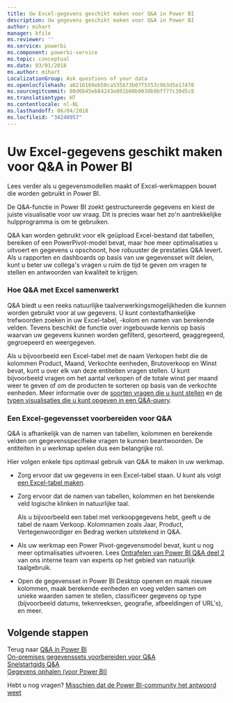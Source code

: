 ```yaml
---
title: Uw Excel-gegevens geschikt maken voor Q&A in Power BI
description: Uw gegevens geschikt maken voor Q&A in Power BI
author: mihart
manager: kfile
ms.reviewer: ''
ms.service: powerbi
ms.component: powerbi-service
ms.topic: conceptual
ms.date: 03/01/2018
ms.author: mihart
LocalizationGroup: Ask questions of your data
ms.openlocfilehash: a6216169eb50ca535b73b07f5553c9b3d5e17470
ms.sourcegitcommit: 80d6b45eb84243e801b60b9038b9bff77c30d5c8
ms.translationtype: HT
ms.contentlocale: nl-NL
ms.lasthandoff: 06/04/2018
ms.locfileid: "34240957"
---
```

# <a name="how-to-make-your-excel-data-work-well-with-qa-in-power-bi"></a>Uw Excel-gegevens geschikt maken voor Q&A in Power BI
Lees verder als u gegevensmodellen maakt of Excel-werkmappen bouwt die worden gebruikt in Power BI.

De Q&A-functie in Power BI zoekt gestructureerde gegevens en kiest de juiste visualisatie voor uw vraag. Dit is precies waar het zo'n aantrekkelijke hulpprogramma is om te gebruiken.   

Q&A kan worden gebruikt voor elk geüpload Excel-bestand dat tabellen, bereiken of een PowerPivot-model bevat, maar hoe meer optimalisaties u uitvoert en gegevens u opschoont, hoe robuuster de prestaties Q&A levert.  Als u rapporten en dashboards op basis van uw gegevensset wilt delen, kunt u beter uw collega's vragen u ruim de tijd te geven om vragen te stellen en antwoorden van kwaliteit te krijgen.

### <a name="how-qa-works-with-excel"></a>Hoe Q&A met Excel samenwerkt
Q&A biedt u een reeks natuurlijke taalverwerkingsmogelijkheden die kunnen worden gebruikt voor al uw gegevens. U kunt contextafhankelijke trefwoorden zoeken in uw Excel-tabel, -kolom en namen van berekende velden. Tevens beschikt de functie over ingebouwde kennis op basis waarvan uw gegevens kunnen worden gefilterd, gesorteerd, geaggregeerd, gegroepeerd en weergegeven. 

Als u bijvoorbeeld een Excel-tabel met de naam Verkopen hebt die de kolommen Product, Maand, Verkochte eenheden, Brutoverkoop en Winst bevat, kunt u over elk van deze entiteiten vragen stellen.  U kunt bijvoorbeeld vragen om het aantal verkopen of de totale winst per maand weer te geven of om de producten te sorteren op basis van de verkochte eenheden. Meer informatie over de [soorten vragen die u kunt stellen](power-bi-q-and-a.md) en [de typen visualisaties die u kunt opgeven in een Q&A-query](power-bi-visualization-types-for-reports-and-q-and-a.md).

### <a name="prepare-an-excel-dataset-for-qa"></a>Een Excel-gegevensset voorbereiden voor Q&A
Q&A is afhankelijk van de namen van tabellen, kolommen en berekende velden om gegevensspecifieke vragen te kunnen beantwoorden. De entiteiten in u werkmap spelen dus een belangrijke rol.

Hier volgen enkele tips optimaal gebruik van Q&A te maken in uw werkmap.

* Zorg ervoor dat uw gegevens in een Excel-tabel staan. U kunt als volgt [een Excel-tabel maken](https://support.office.com/article/Create-an-Excel-table-in-a-worksheet-e81aa349-b006-4f8a-9806-5af9df0ac664?ui=en-US&rs=en-US&ad=US).
* Zorg ervoor dat de namen van tabellen, kolommen en het berekende veld logische klinken in natuurlijke taal.
  
  Als u bijvoorbeeld een tabel met verkoopgegevens hebt, geeft u de tabel de naam Verkoop. Kolomnamen zoals Jaar, Product, Vertegenwoordiger en Bedrag werken uitstekend in Q&A.

* Als uw werkmap een Power Pivot-gegevensmodel bevat, kunt u nog meer optimalisaties uitvoeren. Lees [Ontrafelen van Power BI Q&A deel 2](http://blogs.msdn.com/b/powerbi/archive/2014/02/27/demystifying-power-bi-q-amp-a-part-2.aspx) van ons interne team van experts op het gebied van natuurlijk taalgebruik.

* Open de gegevensset in Power BI Desktop openen en maak nieuwe kolommen, maak berekende eenheden en voeg velden samen om unieke waarden samen te stellen, classificeer gegevens op type (bijvoorbeeld datums, tekenreeksen, geografie, afbeeldingen of URL's), en meer.

## <a name="next-steps"></a>Volgende stappen
Terug naar [Q&A in Power BI](power-bi-q-and-a.md)  
[On-premises gegevenssets voorbereiden voor Q&A](service-q-and-a-direct-query.md)   
[Snelstartgids Q&A](power-bi-visualization-introduction-to-q-and-a.md)  
[Gegevens ophalen (voor Power BI)](service-get-data.md)  

Hebt u nog vragen? [Misschien dat de Power BI-community het antwoord weet](http://community.powerbi.com/)


